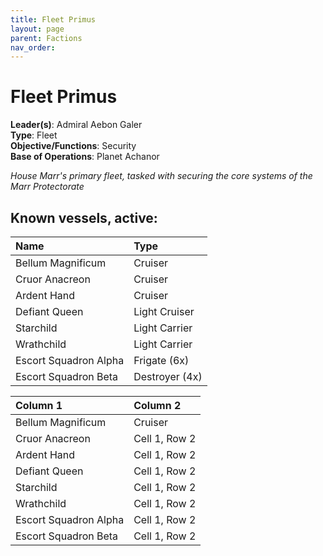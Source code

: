 ```yaml
---
title: Fleet Primus
layout: page
parent: Factions
nav_order: 
---
```

# Fleet Primus

**Leader(s)**: Admiral Aebon Galer  
**Type**: Fleet  
**Objective/Functions**: Security  
**Base of Operations**: Planet Achanor  

*House Marr's primary fleet, tasked with securing the core systems of the Marr Protectorate*

## Known vessels, active:
| Name              | Type               |  
| :----------------- | :---------------- |  
| Bellum Magnificum | Cruiser            |  
| Cruor Anacreon | Cruiser               |  
| Ardent Hand | Cruiser                  |  
| Defiant Queen | Light Cruiser          |  
| Starchild | Light Carrier              |  
| Wrathchild | Light Carrier             |  
| Escort Squadron Alpha | Frigate (6x)   |  
| Escort Squadron Beta | Destroyer (4x)  |  

| Column 1      | Column 2      |
| :------------ | :------------ |
| Bellum Magnificum | Cruiser |
| Cruor Anacreon | Cell 1, Row 2 |
| Ardent Hand | Cell 1, Row 2 |
| Defiant Queen | Cell 1, Row 2 |
| Starchild | Cell 1, Row 2 |
| Wrathchild | Cell 1, Row 2 |
| Escort Squadron Alpha | Cell 1, Row 2 |
| Escort Squadron Beta | Cell 1, Row 2 |

